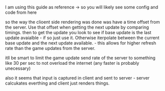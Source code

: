 I am using this guide as reference -> so you will likely see some config and code from here

so the way the clioent side rendering was done was have a time offset from the server. Use that offset when getting the next update by comparing timings. then to get the update you look to see if base update is the last update avaialble - if so just use it. Otherwise iterpolate between the current base update and the next update available. - this allows for higher refresh rate than the game updates from the server.


itll be smart to limit the game update send rate of the server to something like 30 per sec to not overload the internet (any faster is probably unecessary)

also it seems that input is captured in client and sent to server - server calcukates everthing and client just renders things.